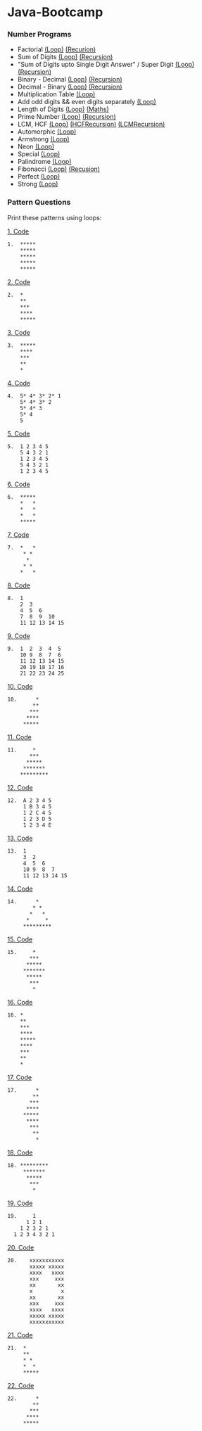 # Java-Bootcamp

### Number Programs
- Factorial [(Loop)](https://github.com/Panda-Abhisek/Java-Bootcamp/blob/main/Programs/Prog1.java) [(Recurion)](https://github.com/Panda-Abhisek/Java-Bootcamp/blob/main/Recursion/Factorial.java)
- Sum of Digits [(Loop)](https://github.com/Panda-Abhisek/Java-Bootcamp/blob/main/Programs/Prog2.java) [(Recursion)](https://github.com/Panda-Abhisek/Java-Bootcamp/blob/main/Recursion/DigitSum.java)
- "Sum of Digits upto Single Digit Answer" / Super Digit [(Loop)](https://github.com/Panda-Abhisek/Java-Bootcamp/blob/main/Programs/Prog3.java) [(Recursion)](https://github.com/Panda-Abhisek/Java-Bootcamp/blob/main/Recursion/SuperDigit.java)
- Binary - Decimal [(Loop)](https://github.com/Panda-Abhisek/Java-Bootcamp/blob/main/Programs/Prog4.java) [(Recursion)](https://github.com/Panda-Abhisek/Java-Bootcamp/blob/main/Recursion/BinToDec.java)
- Decimal - Binary [(Loop)](https://github.com/Panda-Abhisek/Java-Bootcamp/blob/main/Programs/Prog5.java) [(Recursion)](https://github.com/Panda-Abhisek/Java-Bootcamp/blob/main/Recursion/DecToBin.java)
- Multiplication Table [(Loop)](https://github.com/Panda-Abhisek/Java-Bootcamp/blob/main/Programs/Prog6.java)
- Add odd digits && even digits separately [(Loop)](https://github.com/Panda-Abhisek/Java-Bootcamp/blob/main/Programs/Prog7.java)
- Length of Digits [(Loop)](https://github.com/Panda-Abhisek/Java-Bootcamp/blob/main/Programs/Prog8.java) [(Maths)](https://github.com/Panda-Abhisek/Java-Bootcamp/blob/main/Programs/LengthOfDigitsMaths.java)
- Prime Number [(Loop)](https://github.com/Panda-Abhisek/Java-Bootcamp/blob/main/Programs/Prime.java) [(Recursion)](https://github.com/Panda-Abhisek/Java-Bootcamp/blob/main/Recursion/CheckPrime.java)
- LCM, HCF [(Loop)](https://github.com/Panda-Abhisek/Java-Bootcamp/blob/main/Programs/Prog9.java) [(HCFRecursion)](https://github.com/Panda-Abhisek/Java-Bootcamp/blob/main/Recursion/GcdRecursion.java) [(LCMRecursion)](https://github.com/Panda-Abhisek/Java-Bootcamp/blob/main/Recursion/LcmRecursion.java)
- Automorphic [(Loop)](https://github.com/Panda-Abhisek/Java-Bootcamp/blob/main/Programs/Automorphic.java)
- Armstrong [(Loop)](https://github.com/Panda-Abhisek/Java-Bootcamp/blob/main/Programs/Armstrong.java)
- Neon [(Loop)](https://github.com/Panda-Abhisek/Java-Bootcamp/blob/main/Programs/Neon.java)
- Special [(Loop)](https://github.com/Panda-Abhisek/Java-Bootcamp/blob/main/Programs/Special.java)
- Palindrome [(Loop)](https://github.com/Panda-Abhisek/Java-Bootcamp/blob/main/Programs/Palindrome.java)
- Fibonacci [(Loop)](https://github.com/Panda-Abhisek/Java-Bootcamp/blob/main/Programs/Fibonacci.java) [(Recusion)](https://github.com/Panda-Abhisek/Java-Bootcamp/blob/main/Recursion/Fibonacci.java)
- Perfect [(Loop)](https://github.com/Panda-Abhisek/Java-Bootcamp/blob/main/Programs/Perfect.java)
- Strong [(Loop)](https://github.com/Panda-Abhisek/Java-Bootcamp/blob/main/Programs/Strong.java) 

### Pattern Questions

Print these patterns using loops:

[1. Code](https://github.com/Panda-Abhisek/Java-Bootcamp/blob/main/Patterns/P1.java)
```text
1.  *****     
    *****
    *****
    *****
    *****
```
[2. Code](https://github.com/Panda-Abhisek/Java-Bootcamp/blob/main/Patterns/P2.java)
```text
2.  *         
    **
    ***
    ****
    *****
```
[3. Code](https://github.com/Panda-Abhisek/Java-Bootcamp/blob/main/Patterns/P3.java)
```text
3.  *****     
    ****
    ***
    **
    *
```
[4. Code](https://github.com/Panda-Abhisek/Java-Bootcamp/blob/main/Patterns/P4.java)
```text
4.  5* 4* 3* 2* 1    
    5* 4* 3* 2
    5* 4* 3
    5* 4
    5
```
[5. Code](https://github.com/Panda-Abhisek/Java-Bootcamp/blob/main/Patterns/P5.java)
```text
5.  1 2 3 4 5        
    5 4 3 2 1
    1 2 3 4 5
    5 4 3 2 1
    1 2 3 4 5
```
[6. Code](https://github.com/Panda-Abhisek/Java-Bootcamp/blob/main/Patterns/P6.java)
```text
6.  *****            
    *   *
    *   *
    *   *
    *****
```
[7. Code](https://github.com/Panda-Abhisek/Java-Bootcamp/blob/main/Patterns/P7.java)
```text
7.  *   *
     * *            
      *
     * *
    *   *
```
[8. Code](https://github.com/Panda-Abhisek/Java-Bootcamp/blob/main/Patterns/P8.java)
```text
8.  1
    2  3             
    4  5  6
    7  8  9  10
    11 12 13 14 15
```
[9. Code](https://github.com/Panda-Abhisek/Java-Bootcamp/blob/main/Patterns/P9.java)
```text
9.  1  2  3  4  5
    10 9  8  7  6    
    11 12 13 14 15
    20 19 18 17 16
    21 22 23 24 25
```
[10. Code](https://github.com/Panda-Abhisek/Java-Bootcamp/blob/main/Patterns/P10.java)
```text
10.      *           
        **
       ***
      ****
     *****
```
[11. Code](https://github.com/Panda-Abhisek/Java-Bootcamp/blob/main/Patterns/P11.java)
```text
11.     *
       ***
      *****
     *******
    *********
```
[12. Code](https://github.com/Panda-Abhisek/Java-Bootcamp/blob/main/Patterns/P12.java)
```text
12.  A 2 3 4 5
     1 B 3 4 5
     1 2 C 4 5
     1 2 3 D 5
     1 2 3 4 E
```
[13. Code](https://github.com/Panda-Abhisek/Java-Bootcamp/blob/main/Patterns/P13.java)
```text
13.  1
     3  2
     4  5  6
     10 9  8  7
     11 12 13 14 15 
```
[14. Code](https://github.com/Panda-Abhisek/Java-Bootcamp/blob/main/Patterns/P14.java)
```text
14.      *
        * *
       *   *
      *     *
     *********
```
[15. Code](https://github.com/Panda-Abhisek/Java-Bootcamp/blob/main/Patterns/P15.java)
```text
15.     *
       ***
      *****
     *******
      *****
       ***
        *
```
[16. Code](https://github.com/Panda-Abhisek/Java-Bootcamp/blob/main/Patterns/P16.java)
```text
16. *
    **
    ***
    ****
    *****
    ****
    ***
    **
    *
```
[17. Code](https://github.com/Panda-Abhisek/Java-Bootcamp/blob/main/Patterns/P17.java)
```text
17.      *
        **
       ***
      ****
     *****
      ****
       ***
        ** 
         *
```
[18. Code](https://github.com/Panda-Abhisek/Java-Bootcamp/blob/main/Patterns/P18.java)
```text
18. ********* 
     *******
      *****
       ***
        *
```
[19. Code](https://github.com/Panda-Abhisek/Java-Bootcamp/blob/main/Patterns/P19.java)
```text
19.     1
      1 2 1
    1 2 3 2 1
  1 2 3 4 3 2 1
```
[20. Code](https://github.com/Panda-Abhisek/Java-Bootcamp/blob/main/Patterns/P20.java)
```text
20.    xxxxxxxxxxx
       xxxxx xxxxx
       xxxx   xxxx
       xxx     xxx
       xx       xx
       x         x
       xx       xx
       xxx     xxx
       xxxx   xxxx
       xxxxx xxxxx
       xxxxxxxxxxx
```
[21. Code](https://github.com/Panda-Abhisek/Java-Bootcamp/blob/main/Patterns/P21.java)
```text
21.  *
     **
     * *
     *  *
     *****
```
[22. Code](https://github.com/Panda-Abhisek/Java-Bootcamp/blob/main/Patterns/P22.java)
```text
22.      *
        **
       ***
      ****
     *****    
```